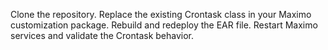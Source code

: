 Clone the repository.
Replace the existing Crontask class in your Maximo customization package.
Rebuild and redeploy the EAR file.
Restart Maximo services and validate the Crontask behavior.

